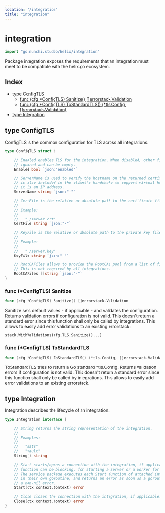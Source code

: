 ```yaml
---
location: "/integration"
title: "integration"
---
```


# integration

```go
import "go.nunchi.studio/helix/integration"
```

Package integration exposes the requirements that an integration must meet to be compatible with the helix.go ecosystem.

## Index

- [type ConfigTLS](<#ConfigTLS>)
  - [func \(cfg \*ConfigTLS\) Sanitize\(\) \[\]errorstack.Validation](<#ConfigTLS.Sanitize>)
  - [func \(cfg \*ConfigTLS\) ToStandardTLS\(\) \(\*tls.Config, \[\]errorstack.Validation\)](<#ConfigTLS.ToStandardTLS>)
- [type Integration](<#Integration>)


## type ConfigTLS

ConfigTLS is the common configuration for TLS across all integrations.

```go
type ConfigTLS struct {

    // Enabled enables TLS for the integration. When disabled, other fields are
    // ignored and can be empty.
    Enabled bool `json:"enabled"`

    // ServerName is used to verify the hostname on the returned certificates. It
    // is also included in the client's handshake to support virtual hosting unless
    // it is an IP address.
    ServerName string `json:"-"`

    // CertFile is the relative or absolute path to the certificate file.
    //
    // Example:
    //
    //   "./server.crt"
    CertFile string `json:"-"`

    // KeyFile is the relative or absolute path to the private key file.
    //
    // Example:
    //
    //   "./server.key"
    KeyFile string `json:"-"`

    // RootCAFiles allows to provide the RootCAs pool from a list of filenames.
    // This is not required by all integrations.
    RootCAFiles []string `json:"-"`
}
```

### func \(\*ConfigTLS\) Sanitize

```go
func (cfg *ConfigTLS) Sanitize() []errorstack.Validation
```

Sanitize sets default values \- if applicable \- and validates the configuration. Returns validation errors if configuration is not valid. This doesn't return a standard error since this function shall only be called by integrations. This allows to easily add error validations to an existing errorstack:

```
stack.WithValidations(cfg.TLS.Sanitize()...)
```

### func \(\*ConfigTLS\) ToStandardTLS

```go
func (cfg *ConfigTLS) ToStandardTLS() (*tls.Config, []errorstack.Validation)
```

ToStandardTLS tries to return a Go standard \*tls.Config. Returns validation errors if configuration is not valid. This doesn't return a standard error since this function shall only be called by integrations. This allows to easily add error validations to an existing errorstack.

## type Integration

Integration describes the lifecycle of an integration.

```go
type Integration interface {

    // String returns the string representation of the integration.
    //
    // Examples:
    //
    //   "nats"
    //   "vault"
    String() string

    // Start starts/opens a connection with the integration, if applicable. This
    // function can be blocking, for starting a server or a worker for example.
    // The service package executes each Start function of attached integrations
    // in their own goroutine, and returns an error as soon as a goroutine returns
    // a non-nil error.
    Start(ctx context.Context) error

    // Close closes the connection with the integration, if applicable.
    Close(ctx context.Context) error
}
```

